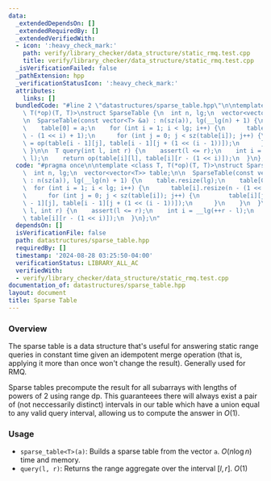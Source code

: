 ```yaml
---
data:
  _extendedDependsOn: []
  _extendedRequiredBy: []
  _extendedVerifiedWith:
  - icon: ':heavy_check_mark:'
    path: verify/library_checker/data_structure/static_rmq.test.cpp
    title: verify/library_checker/data_structure/static_rmq.test.cpp
  _isVerificationFailed: false
  _pathExtension: hpp
  _verificationStatusIcon: ':heavy_check_mark:'
  attributes:
    links: []
  bundledCode: "#line 2 \"datastructures/sparse_table.hpp\"\n\ntemplate <class T,\
    \ T(*op)(T, T)>\nstruct SparseTable {\n  int n, lg;\n  vector<vector<T>> table;\n\
    \n  SparseTable(const vector<T> &a) : n(sz(a)), lg(__lg(n) + 1) {\n    table.resize(lg);\n\
    \    table[0] = a;\n    for (int i = 1; i < lg; i++) {\n      table[i].resize(n\
    \ - (1 << i) + 1);\n      for (int j = 0; j < sz(table[i]); j++) {\n        table[i][j]\
    \ = op(table[i - 1][j], table[i - 1][j + (1 << (i - 1))]);\n      }\n    }\n \
    \ }\n\n  T query(int l, int r) {\n    assert(l <= r);\n    int i = __lg(++r -\
    \ l);\n    return op(table[i][l], table[i][r - (1 << i)]);\n  }\n};\n"
  code: "#pragma once\n\ntemplate <class T, T(*op)(T, T)>\nstruct SparseTable {\n\
    \  int n, lg;\n  vector<vector<T>> table;\n\n  SparseTable(const vector<T> &a)\
    \ : n(sz(a)), lg(__lg(n) + 1) {\n    table.resize(lg);\n    table[0] = a;\n  \
    \  for (int i = 1; i < lg; i++) {\n      table[i].resize(n - (1 << i) + 1);\n\
    \      for (int j = 0; j < sz(table[i]); j++) {\n        table[i][j] = op(table[i\
    \ - 1][j], table[i - 1][j + (1 << (i - 1))]);\n      }\n    }\n  }\n\n  T query(int\
    \ l, int r) {\n    assert(l <= r);\n    int i = __lg(++r - l);\n    return op(table[i][l],\
    \ table[i][r - (1 << i)]);\n  }\n};\n"
  dependsOn: []
  isVerificationFile: false
  path: datastructures/sparse_table.hpp
  requiredBy: []
  timestamp: '2024-08-28 03:25:50-04:00'
  verificationStatus: LIBRARY_ALL_AC
  verifiedWith:
  - verify/library_checker/data_structure/static_rmq.test.cpp
documentation_of: datastructures/sparse_table.hpp
layout: document
title: Sparse Table
---
```


### Overview

The sparse table is a data structure that's useful for answering static range queries in constant time given an idempotent merge operation (that is, applying it more than once won't change the result). Generally used for RMQ.

Sparse tables precompute the result for all subarrays with lengths of powers of 2 using range dp. This guaranteees there will always exist a pair of (not neccessarily distinct) intervals in our table which have a union equal to any valid query interval, allowing us to compute the answer in $O(1)$.

### Usage

* `sparse_table<T>(a)`: Builds a sparse table from the vector `a`. $O(n \log{n})$ time and memory.
* `query(l, r)`: Returns the range aggregate over the interval $[l, r]$. $O(1)$